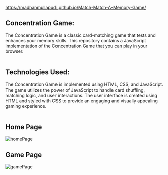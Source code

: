https://madhanmullapudi.github.io/Match-Match-A-Memory-Game/


<h2>Concentration Game:</h2>
The Concentration Game is a classic card-matching game that tests and enhances your memory skills. This repository contains a JavaScript implementation of the Concentration Game that you can play in your browser.  
<br><br>
<h2>Technologies Used:</h2>
The Concentration Game is implemented using HTML, CSS, and JavaScript. The game utilizes the power of JavaScript to handle card shuffling, matching logic, and user interactions. The user interface is created using HTML and styled with CSS to provide an engaging and visually appealing gaming experience.<br><br>
<h2>Home Page</h2>



![homePage](https://github.com/madhanmullapudi/concentrationGame/assets/102147690/d3feee07-b3f9-4c5f-9ca4-447c2b175b97)
<h2>Game Page</h2>

![gamePage](https://github.com/madhanmullapudi/concentrationGame/assets/102147690/811ddd46-4b4c-4a30-9cd4-3f2269c8a2b7)
